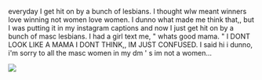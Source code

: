 everyday I get hit on by a bunch of lesbians. I thought wlw meant winners love winning not women love women. I dunno what made me think that,, but I was putting it in my instagram captions and now I just get hit on by a bunch of masc lesbians. I had a girl text me, " whats good mama. " I DONT LOOK LIKE A MAMA I DONT THINK,, IM JUST CONFUSED. I said hi i dunno, i'm sorry to all the masc women in my dm ' s im not a women...

![](https://i.postimg.cc/0QZWJCtN/Untitled1051-20241212103338.png)
